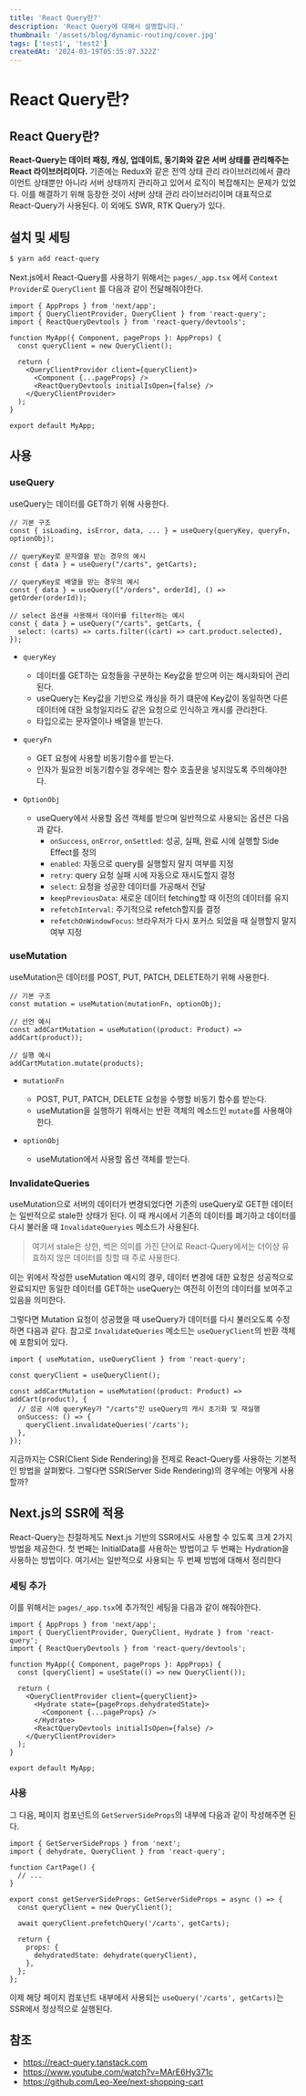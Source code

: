 ```yaml
---
title: 'React Query란?'
description: 'React Query에 대해서 설명합니다.'
thumbnail: '/assets/blog/dynamic-routing/cover.jpg'
tags: ['test1', 'test2']
createdAt: '2024-03-19T05:35:07.322Z'
---
```


# React Query란?

## React Query란?

**React-Query는 데이터 패칭, 캐싱, 업데이트, 동기화와 같은 서버 상태를 관리해주는 React 라이브러리이다.** 기존에는 Redux와 같은 전역 상태 관리 라이브러리에서 클라이언트 상태뿐만 아니라 서버 상태까지 관리하고 있어서 로직이 복잡해지는 문제가 있었다. 이를 해결하기 위해 등장한 것이 서ƒ버 상태 관리 라이브러리이며 대표적으로 React-Query가 사용된다. 이 외에도 SWR, RTK Query가 있다.

## 설치 및 세팅

```bash
$ yarn add react-query
```

Next.js에서 React-Query를 사용하기 위해서는 `pages/_app.tsx` 에서 `Context Provider`로 `QueryClient` 를 다음과 같이 전달해줘야한다.

```tsx
import { AppProps } from 'next/app';
import { QueryClientProvider, QueryClient } from 'react-query';
import { ReactQueryDevtools } from 'react-query/devtools';

function MyApp({ Component, pageProps }: AppProps) {
  const queryClient = new QueryClient();

  return (
    <QueryClientProvider client={queryClient}>
      <Component {...pageProps} />
      <ReactQueryDevtools initialIsOpen={false} />
    </QueryClientProvider>
  );
}

export default MyApp;
```

## 사용

### useQuery

useQuery는 데이터를 GET하기 위해 사용한다.

```tsx
// 기본 구조
const { isLoading, isError, data, ... } = useQuery(queryKey, queryFn, optionObj);

// queryKey로 문자열을 받는 경우의 예시
const { data } = useQuery("/carts", getCarts);

// queryKey로 배열을 받는 경우의 예시
const { data } = useQuery(["/orders", orderId], () => getOrder(orderId));

// select 옵션을 사용해서 데이터를 filter하는 예시
const { data } = useQuery("/carts", getCarts, {
  select: (carts) => carts.filter((cart) => cart.product.selected),
});
```

- `queryKey`

  - 데이터를 GET하는 요청들을 구분하는 Key값을 받으며 이는 해시화되어 관리된다.
  - useQuery는 Key값을 기반으로 캐싱을 하기 떄문에 Key값이 동일하면 다른 데이터에 대한 요청일지라도 같은 요청으로 인식하고 캐시를 관리한다.
  - 타입으로는 문자열이나 배열을 받는다.

- `queryFn`

  - GET 요청에 사용할 비동기함수를 받는다.
  - 인자가 필요한 비동기함수일 경우에는 함수 호출문을 넣지않도록 주의해야한다.

- `OptionObj`
  - useQuery에서 사용할 옵션 객체를 받으며 일반적으로 사용되는 옵션은 다음과 같다.
    - `onSuccess`, `onError`, `onSettled`: 성공, 실패, 완료 시에 실행할 Side Effect를 정의
    - `enabled`: 자동으로 query를 실행할지 말지 여부를 지정
    - `retry`: query 요청 실패 시에 자동으로 재시도할지 결정
    - `select`: 요청을 성공한 데이터를 가공해서 전달
    - `keepPreviousData`: 새로운 데이터 fetching할 때 이전의 데이터를 유지
    - `refetchInterval`: 주기적으로 refetch할지를 결정
    - `refetchOnWindowFocus`: 브라우저가 다시 포커스 되었을 때 실행할지 말지 여부 지정

### useMutation

useMutation은 데이터를 POST, PUT, PATCH, DELETE하기 위해 사용한다.

```tsx
// 기본 구조
const mutation = useMutation(mutationFn, optionObj);

// 선언 예시
const addCartMutation = useMutation((product: Product) => addCart(product));

// 실행 예시
addCartMutation.mutate(products);
```

- `mutationFn`

  - POST, PUT, PATCH, DELETE 요청을 수행할 비동기 함수를 받는다.
  - useMutation을 실행하기 위해서는 반환 객체의 메소드인 `mutate`를 사용해야한다.

- `optionObj`
  - useMutation에서 사용할 옵션 객체를 받는다.

### InvalidateQueries

useMutation으로 서버의 데이터가 변경되었다면 기존의 useQuery로 GET한 데이터는 일반적으로 stale한 상태가 된다. 이 때 캐시에서 기존의 데이터를 폐기하고 데이터를 다시 불러올 때 `InvalidateQueryies` 메소드가 사용된다.

> 여기서 stale은 상한, 썩은 의미를 가진 단어로 React-Query에서는 더이상 유효하지 않은 데이터를 칭할 때 주로 사용한다.

이는 위에서 작성한 useMutation 예시의 경우, 데이터 변경에 대한 요청은 성공적으로 완료되지만 동일한 데이터를 GET하는 useQuery는 여전히 이전의 데이터를 보여주고 있음을 의미한다.

그렇다면 Mutation 요청이 성공했을 때 useQuery가 데이터를 다시 불러오도록 수정하면 다음과 같다. 참고로 `InvalidateQueries` 메소드는 `useQueryClient`의 반환 객체에 포함되어 있다.

```tsx
import { useMutation, useQueryClient } from 'react-query';

const queryClient = useQueryClient();

const addCartMutation = useMutation((product: Product) => addCart(product), {
  // 성공 시에 queryKey가 "/carts"인 useQuery의 캐시 초기화 및 재실행
  onSuccess: () => {
    queryClient.invalidateQueries('/carts');
  },
});
```

지금까지는 CSR(Client Side Rendering)을 전제로 React-Query를 사용하는 기본적인 방법을 살펴봤다. 그렇다면 SSR(Server Side Rendering)의 경우에는 어떻게 사용할까?

## Next.js의 SSR에 적용

React-Query는 친절하게도 Next.js 기반의 SSR에서도 사용할 수 있도록 크게 2가지 방법을 제공한다. 첫 번째는 InitialData를 사용하는 방법이고 두 번째는 Hydration을 사용하는 방법이다. 여기서는 일반적으로 사용되는 두 번째 방법에 대해서 정리한다

### 세팅 추가

이를 위해서는 `pages/_app.tsx`에 추가적인 세팅을 다음과 같이 해줘야한다.

```tsx
import { AppProps } from 'next/app';
import { QueryClientProvider, QueryClient, Hydrate } from 'react-query';
import { ReactQueryDevtools } from 'react-query/devtools';

function MyApp({ Component, pageProps }: AppProps) {
  const [queryClient] = useState(() => new QueryClient());

  return (
    <QueryClientProvider client={queryClient}>
      <Hydrate state={pageProps.dehydratedState}>
        <Component {...pageProps} />
      </Hydrate>
      <ReactQueryDevtools initialIsOpen={false} />
    </QueryClientProvider>
  );
}

export default MyApp;
```

### 사용

그 다음, 페이지 컴포넌트의 `GetServerSideProps`의 내부에 다음과 같이 작성해주면 된다.

```tsx
import { GetServerSideProps } from 'next';
import { dehydrate, QueryClient } from 'react-query';

function CartPage() {
  // ...
}

export const getServerSideProps: GetServerSideProps = async () => {
  const queryClient = new QueryClient();

  await queryClient.prefetchQuery('/carts', getCarts);

  return {
    props: {
      dehydratedState: dehydrate(queryClient),
    },
  };
};
```

이제 해당 페이지 컴포넌트 내부에서 사용되는 `useQuery('/carts', getCarts)`는 SSR에서 정상적으로 실행된다.

## 참조

- https://react-query.tanstack.com
- https://www.youtube.com/watch?v=MArE6Hy371c
- https://github.com/Leo-Xee/next-shopping-cart
